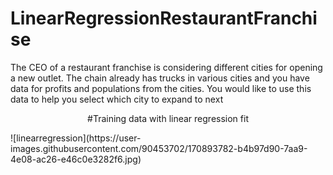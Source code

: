 # LinearRegressionRestaurantFranchise
 
The CEO of a restaurant franchise is considering different cities for opening a new outlet. The chain already has trucks in various cities and you have data for
profits and populations from the cities.
You would like to use this data to help you select which city to expand to next


<p align="center">
 #Training data with linear regression fit 
</p>
 ![linearregression](https://user-images.githubusercontent.com/90453702/170893782-b4b97d90-7aa9-4e08-ac26-e46c0e3282f6.jpg)


